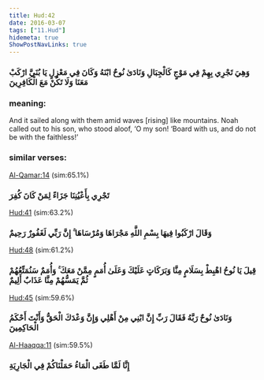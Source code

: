 ```yaml
---
title: Hud:42
date: 2016-03-07
tags: ["11.Hud"]
hidemeta: true 
ShowPostNavLinks: true 
---
```

### وَهِيَ تَجْرِي بِهِمْ فِي مَوْجٍ كَالْجِبَالِ وَنَادَىٰ نُوحٌ ابْنَهُ وَكَانَ فِي مَعْزِلٍ يَا بُنَيَّ ارْكَبْ مَعَنَا وَلَا تَكُنْ مَعَ الْكَافِرِينَ
### meaning: 
And it sailed along with them amid waves [rising] like mountains. Noah called out to his son, who stood aloof, ‘O my son! ‘Board with us, and do not be with the faithless!’
### similar verses: 

[Al-Qamar:14](/54/14) (sim:65.1%)

### تَجْرِي بِأَعْيُنِنَا جَزَاءً لِمَنْ كَانَ كُفِرَ

[Hud:41](/11/41) (sim:63.2%)

### وَقَالَ ارْكَبُوا فِيهَا بِسْمِ اللَّهِ مَجْرَاهَا وَمُرْسَاهَا ۚ إِنَّ رَبِّي لَغَفُورٌ رَحِيمٌ

[Hud:48](/11/48) (sim:61.2%)

### قِيلَ يَا نُوحُ اهْبِطْ بِسَلَامٍ مِنَّا وَبَرَكَاتٍ عَلَيْكَ وَعَلَىٰ أُمَمٍ مِمَّنْ مَعَكَ ۚ وَأُمَمٌ سَنُمَتِّعُهُمْ ثُمَّ يَمَسُّهُمْ مِنَّا عَذَابٌ أَلِيمٌ

[Hud:45](/11/45) (sim:59.6%)

### وَنَادَىٰ نُوحٌ رَبَّهُ فَقَالَ رَبِّ إِنَّ ابْنِي مِنْ أَهْلِي وَإِنَّ وَعْدَكَ الْحَقُّ وَأَنْتَ أَحْكَمُ الْحَاكِمِينَ

[Al-Haaqqa:11](/69/11) (sim:59.5%)

### إِنَّا لَمَّا طَغَى الْمَاءُ حَمَلْنَاكُمْ فِي الْجَارِيَةِ
